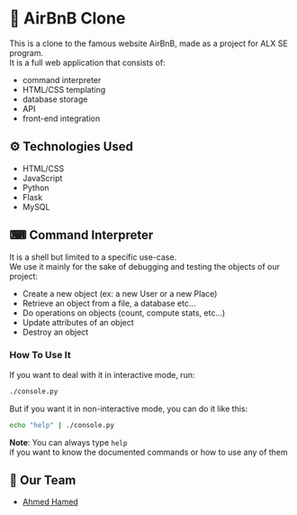 # 🔗 AirBnB Clone

This is a clone to the famous website AirBnB, made as a project for ALX SE program.  
It is a full web application that consists of:  
- command interpreter
- HTML/CSS templating
- database storage
- API
- front-end integration

## ⚙  Technologies Used

- HTML/CSS
- JavaScript
- Python
- Flask
- MySQL

## ⌨  Command Interpreter

It is a shell but limited to a specific use-case.  
We use it mainly for the sake of debugging and testing the objects of our project:  
- Create a new object (ex: a new User or a new Place)
- Retrieve an object from a file, a database etc…
- Do operations on objects (count, compute stats, etc…)
- Update attributes of an object
- Destroy an object

### How To Use It

If you want to deal with it in interactive mode, run:

```bash
./console.py
```

But if you want it in non-interactive mode, you can do it like this:

```bash
echo "help" | ./console.py
```

**Note**: You can always type `help`  
if you want to know the documented commands or how to use any of them

## 💎 Our Team
- [Ahmed Hamed](https://github.com/AhmedHamed3699)

